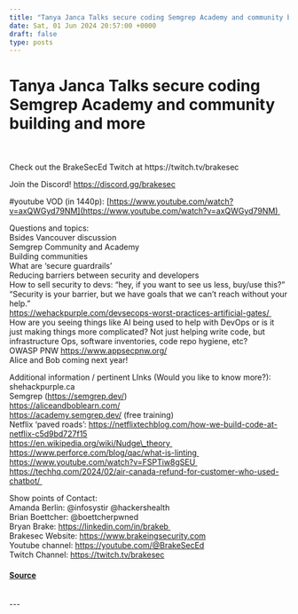 ```yaml
---
title: "Tanya Janca Talks secure coding Semgrep Academy and community building and more"
date: Sat, 01 Jun 2024 20:57:00 +0000
draft: false
type: posts
---
```

# Tanya Janca Talks secure coding Semgrep Academy and community building and more

<br/>

<br/>
Check out the BrakeSecEd Twitch at https://twitch.tv/brakesec

Join the Discord! https://discord.gg/brakesec

#youtube VOD (in 1440p): [https://www.youtube.com/watch?v=axQWGyd79NM](https://www.youtube.com/watch?v=axQWGyd79NM) 

Questions and topics:  
Bsides Vancouver discussion  
Semgrep Community and Academy  
Building communities  
What are ‘secure guardrails’  
Reducing barriers between security and developers  
How to sell security to devs: “hey, if you want to see us less, buy/use this?”  
“Security is your barrier, but we have goals that we can’t reach without your help.”  
https://wehackpurple.com/devsecops-worst-practices-artificial-gates/   
How are you seeing things like AI being used to help with DevOps or is it just making things more complicated? Not just helping write code, but infrastructure Ops, software inventories, code repo hygiene, etc?  
OWASP PNW https://www.appsecpnw.org/  
Alice and Bob coming next year!

Additional information / pertinent LInks (Would you like to know more?):  
shehackpurple.ca   
Semgrep (https://semgrep.dev/)  
https://aliceandboblearn.com/  
https://academy.semgrep.dev/ (free training)  
Netflix ‘paved roads’: https://netflixtechblog.com/how-we-build-code-at-netflix-c5d9bd727f15  
https://en.wikipedia.org/wiki/Nudge\_theory   
https://www.perforce.com/blog/qac/what-is-linting   
https://www.youtube.com/watch?v=FSPTiw8gSEU   
https://techhq.com/2024/02/air-canada-refund-for-customer-who-used-chatbot/ 

  
Show points of Contact:  
Amanda Berlin: @infosystir @hackershealth   
Brian Boettcher: @boettcherpwned  
Bryan Brake: https://linkedin.com/in/brakeb   
Brakesec Website: https://www.brakeingsecurity.com  
Youtube channel: https://youtube.com/@BrakeSecEd  
Twitch Channel: https://twitch.tv/brakesec

#### [Source](http://brakeingsecurity.com/tanya-janca-talks-secure-coding-semgrep-academy-and-community-building-and-more)

<br/>
---
